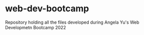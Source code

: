 # web-dev-bootcamp
Repository holding all the files developed during Angela Yu's Web Developmetn Bootcamp 2022
